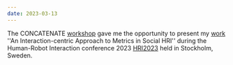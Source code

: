 ```yaml
--- 
date: 2023-03-13
---
```


The CONCATENATE <a href="https://sites.google.com/view/concatenate-hri/home" target="_blank" rel="noopener">workshop</a> gave me the opportunity to present my <a href="./publications/hri2023/" target="_blank" rel="noopener">work</a> ''An Interaction-centric Approach to Metrics in Social HRI'' during the Human-Robot Interaction conference 2023 <a href="https://humanrobotinteraction.org/2023/" target="_blank" rel="noopener">HRI2023</a> held in Stockholm, Sweden.
